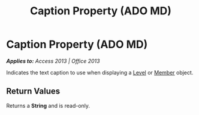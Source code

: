 ﻿---
title: Caption Property (ADO MD)
TOCTitle: Caption Property (ADO MD)
ms:assetid: c93aaeda-2733-ade8-befe-beba25503152
ms:mtpsurl: https://msdn.microsoft.com/en-us/library/JJ249980(v=office.15)
ms:contentKeyID: 48547675
ms.date: 09/18/2015
mtps_version: v=office.15
---

# Caption Property (ADO MD)


_**Applies to:** Access 2013 | Office 2013_

Indicates the text caption to use when displaying a [Level](level-object-ado-md.md) or [Member](member-object-ado-md.md) object.

## Return Values

Returns a **String** and is read-only.


